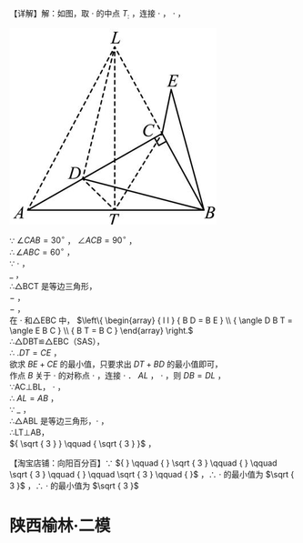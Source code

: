 【详解】解：如图，取 $\cdot$ 的中点 $T _ { \mathrm { : } }$ ，连接 $\cdot$ ， $\cdot$ ，

![](<../../qs_image_DB/专题2-1__将军饮马等8类常见最值问题（解析版）/c003d726ef207abe7a60dabf1a58dd8f1c8534ecf0481b7a5d4f05938821b75a.jpg>)

∵ $\angle C A B { = } 3 0 ^ { \circ }$ ， $\angle A C B { = } 9 0 ^ { \circ }$ ，  
$\therefore \angle A B C = 6 0 ^ { \circ }$ ，  
∵ $\cdot$ ，  
$\_$ ，  
∴△BCT 是等边三角形，  
$-$ ，  
$-$ ，  
在 $\cdot$ 和△EBC 中， $\left\{ \begin{array} { l l } { B D = B E } \\ { \angle D B T = \angle E B C } \\ { B T = B C } \end{array} \right.$   
∴△DBT≌△EBC（SAS），  
∴ $. D T { = } C E$ ，  
欲求 $B E { + } C E$ 的最小值，只要求出 $D T { + } B D$ 的最小值即可，  
作点 $B$ 关于 $\cdot$ 的对称点 $\cdot$ ，连接 $\cdot$ ． $A L$ ， $\cdot$ ，则 $D B { = } D L$ ，  
∵AC⊥BL， $\cdot$ ，  
∴ $A L { = } A B$ ，  
∵ $\_$ ，  
∴△ABL 是等边三角形，$\cdot$ ，  
∴LT⊥AB，  
${ \sqrt { 3 } } \qquad { \sqrt { 3 } }$ ，

【淘宝店铺：向阳百分百】∵ ${ } \qquad { } \sqrt { 3 } \qquad { } \qquad \sqrt { 3 } \qquad { } \qquad \sqrt { 3 } \qquad { }$ ，∴ $\cdot$ 的最小值为 $\sqrt { 3 }$ ，∴ $\cdot$ 的最小值为 $\sqrt { 3 }$

# 陕西榆林·二模

